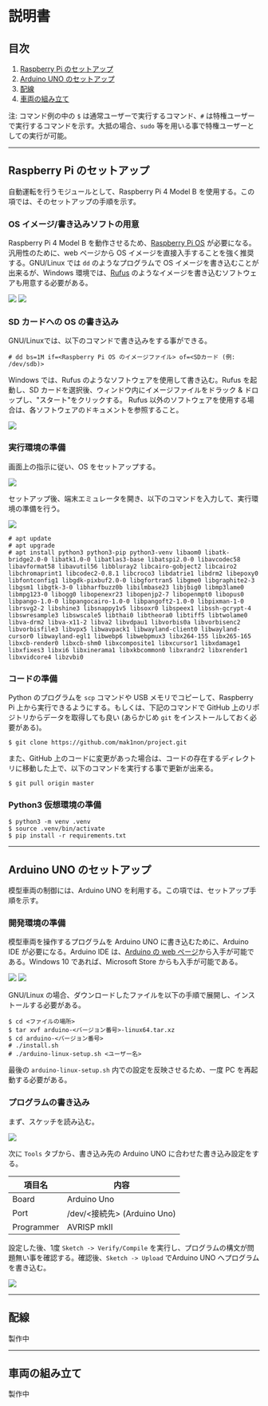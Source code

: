 # 説明書

## 目次

1. [Raspberry Pi のセットアップ](#raspi-setup)
2. [Arduino UNO のセットアップ](#arduino-setup)
3. [配線](#cabling)
4. [車両の組み立て](#assembly)

注: コマンド例の中の `$` は通常ユーザーで実行するコマンド、`#` は特権ユーザーで実行するコマンドを示す。大抵の場合、`sudo` 等を用いる事で特権ユーザーとしての実行が可能。

---

<h2 id="raspi-setup">Raspberry Pi のセットアップ</h2>

自動運転を行うモジュールとして、Raspberry Pi 4 Model B を使用する。この項では、そのセットアップの手順を示す。

### OS イメージ/書き込みソフトの用意

Raspberry Pi 4 Model B を動作させるため、[Raspberry Pi OS](https://www.raspberrypi.org/downloads/) が必要になる。汎用性のために、web ページから OS イメージを直接入手することを強く推奨する。GNU/Linux では `dd` のようなプログラムで OS イメージを書き込むことが出来るが、Windows 環境では、[Rufus](https://rufus.ie/) のようなイメージを書き込むソフトウェアも用意する必要がある。

![](img/get-raspbian-1.png)
![](img/get-raspbian-2.png)

### SD カードへの OS の書き込み

GNU/Linuxでは、以下のコマンドで書き込みをする事ができる。

```
# dd bs=1M if=<Raspberry Pi OS のイメージファイル> of=<SDカード (例: /dev/sdb)>
```

Windows では、Rufus のようなソフトウェアを使用して書き込む。Rufus を起動し、SD カードを選択後、ウィンドウ内にイメージファイルをドラック & ドロップし、\"スタート\"をクリックする。 Rufus 以外のソフトウェアを使用する場合は、各ソフトウェアのドキュメントを参照すること。

![](img/rufus.png)

### 実行環境の準備

画面上の指示に従い、OS をセットアップする。

![](img/raspi-setup-1.jpg)

セットアップ後、端末エミュレータを開き、以下のコマンドを入力して、実行環境の準備を行う。

![](img/raspi-setup-2.jpg)

```
# apt update
# apt upgrade
# apt install python3 python3-pip python3-venv libaom0 libatk-bridge2.0-0 libatk1.0-0 libatlas3-base libatspi2.0-0 libavcodec58 libavformat58 libavutil56 libbluray2 libcairo-gobject2 libcairo2 libchromaprint1 libcodec2-0.8.1 libcroco3 libdatrie1 libdrm2 libepoxy0 libfontconfig1 libgdk-pixbuf2.0-0 libgfortran5 libgme0 libgraphite2-3 libgsm1 libgtk-3-0 libharfbuzz0b libilmbase23 libjbig0 libmp3lame0 libmpg123-0 libogg0 libopenexr23 libopenjp2-7 libopenmpt0 libopus0 libpango-1.0-0 libpangocairo-1.0-0 libpangoft2-1.0-0 libpixman-1-0 librsvg2-2 libshine3 libsnappy1v5 libsoxr0 libspeex1 libssh-gcrypt-4 libswresample3 libswscale5 libthai0 libtheora0 libtiff5 libtwolame0 libva-drm2 libva-x11-2 libva2 libvdpau1 libvorbis0a libvorbisenc2 libvorbisfile3 libvpx5 libwavpack1 libwayland-client0 libwayland-cursor0 libwayland-egl1 libwebp6 libwebpmux3 libx264-155 libx265-165 libxcb-render0 libxcb-shm0 libxcomposite1 libxcursor1 libxdamage1 libxfixes3 libxi6 libxinerama1 libxkbcommon0 libxrandr2 libxrender1 libxvidcore4 libzvbi0
```

### コードの準備

Python のプログラムを `scp` コマンドや USB メモリでコピーして、Raspberry Pi 上から実行できるようにする。もしくは、下記のコマンドで GitHub 上のリポジトリからデータを取得しても良い (あらかじめ `git` をインストールしておく必要がある)。

```
$ git clone https://github.com/mak1non/project.git
```

また、GitHub 上のコードに変更があった場合は、コードの存在するディレクトリに移動した上で、以下のコマンドを実行する事で更新が出来る。

```
$ git pull origin master
```

### Python3 仮想環境の準備

```
$ python3 -m venv .venv
$ source .venv/bin/activate
$ pip install -r requirements.txt
```

---

<h2 id="arduino-setup">Arduino UNO のセットアップ</h2>

模型車両の制御には、Arduino UNO を利用する。この項では、セットアップ手順を示す。

### 開発環境の準備

模型車両を操作するプログラムを Arduino UNO に書き込むために、Arduino IDE が必要になる。Arduino IDE は、[Arduino の web ページ](https://www.arduino.cc/en/Main/Software)から入手が可能である。Windows 10 であれば、Microsoft Store からも入手が可能である。

![](img/get-arduino.png)
![](img/get-arduino-ms.png)

GNU/Linux の場合、ダウンロードしたファイルを以下の手順で展開し、インストールする必要がある。

```
$ cd <ファイルの場所>
$ tar xvf arduino-<バージョン番号>-linux64.tar.xz
$ cd arduino-<バージョン番号>
# ./install.sh
# ./arduino-linux-setup.sh <ユーザー名>
```

最後の `arduino-linux-setup.sh` 内での設定を反映させるため、一度 PC を再起動する必要がある。

### プログラムの書き込み

まず、スケッチを読み込む。

![](img/arduino-write-1.png)

次に `Tools` タブから、書き込み先の Arduino UNO に合わせた書き込み設定をする。

| 項目名     | 内容                        |
| ---------- | --------------------------- |
| Board      | Arduino Uno                 |
| Port       | /dev/<接続先> (Arduino Uno) |
| Programmer | AVRISP mkII                 |

設定した後、1度 `Sketch -> Verify/Compile` を実行し、プログラムの構文が問題無い事を確認する。確認後、`Sketch -> Upload` でArduino UNO へプログラムを書き込む。

![](img/arduino-write-2.png)

---

<h2 id="cabling">配線</h2>

製作中

---

<h2 id="assembly">車両の組み立て</h2>

製作中